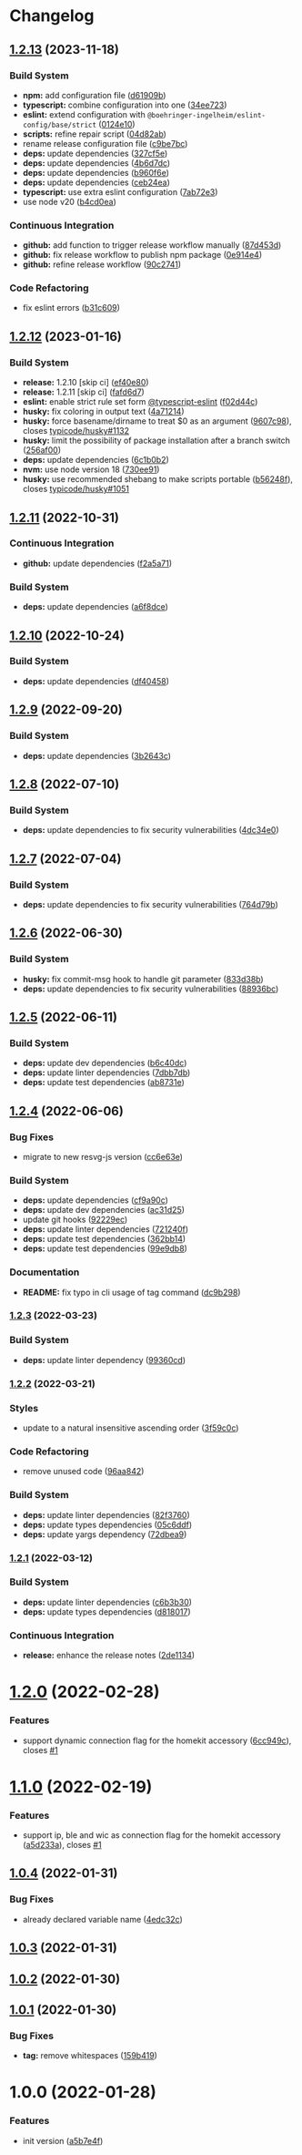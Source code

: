 # Changelog

## [1.2.13](https://github.com/simongolms/homekit-code/compare/v1.2.12...v1.2.13) (2023-11-18)


### Build System

* **npm:** add configuration file ([d61909b](https://github.com/simongolms/homekit-code/commit/d61909b91ca07deb595068ce198d539f7a8fe589))
* **typescript:** combine configuration into one ([34ee723](https://github.com/simongolms/homekit-code/commit/34ee7233cf308acfcba94e43d5aca7406f70768c))
* **eslint:** extend configuration with `@boehringer-ingelheim/eslint-config/base/strict` ([0124e10](https://github.com/simongolms/homekit-code/commit/0124e10d39b405e69c22f7717b68e89b82329687))
* **scripts:** refine repair script ([04d82ab](https://github.com/simongolms/homekit-code/commit/04d82abbd1e8e6f41f91360755cb5a9029d37d29))
* rename release configuration file ([c9be7bc](https://github.com/simongolms/homekit-code/commit/c9be7bc24679ebd404633486cbd618c941579558))
* **deps:** update dependencies ([327cf5e](https://github.com/simongolms/homekit-code/commit/327cf5e2751cb8b6c6205bd6211d1b425c808cba))
* **deps:** update dependencies ([4b6d7dc](https://github.com/simongolms/homekit-code/commit/4b6d7dc5e59aa6b8d69e82b34e1ab00f3e53cd83))
* **deps:** update dependencies ([b960f6e](https://github.com/simongolms/homekit-code/commit/b960f6e83e6e0c837f56d56fbfea8dcce3ac8e4f))
* **deps:** update dependencies ([ceb24ea](https://github.com/simongolms/homekit-code/commit/ceb24ea06d30e21797a5fb1aa8089377c2f99af5))
* **typescript:** use extra eslint configuration ([7ab72e3](https://github.com/simongolms/homekit-code/commit/7ab72e333803613554f80d2e4673f3eddcd9e5d9))
* use node v20 ([b4cd0ea](https://github.com/simongolms/homekit-code/commit/b4cd0ea42ea34724973353c958a86a33e6c65e53))


### Continuous Integration

* **github:** add function to trigger release workflow manually ([87d453d](https://github.com/simongolms/homekit-code/commit/87d453d7abd940740f8c6f7cc60ba74908c57486))
* **github:** fix release workflow to publish npm package ([0e914e4](https://github.com/simongolms/homekit-code/commit/0e914e4120e6e245ceb5b7fcea4c21d537e8e82e))
* **github:** refine release workflow ([90c2741](https://github.com/simongolms/homekit-code/commit/90c2741e5592578228a4e404c30ad8f827bf7fcb))


### Code Refactoring

* fix eslint errors ([b31c609](https://github.com/simongolms/homekit-code/commit/b31c60943ce50b0ee72ee078b587758a4848dfd2))

## [1.2.12](https://github.com/simongolms/homekit-code/compare/v1.2.11...v1.2.12) (2023-01-16)


### Build System

* **release:** 1.2.10 [skip ci] ([ef40e80](https://github.com/simongolms/homekit-code/commit/ef40e808065c3e4ec07266a3056581ff4f1b37be))
* **release:** 1.2.11 [skip ci] ([fafd6d7](https://github.com/simongolms/homekit-code/commit/fafd6d769dc16da2b2fb1010c7f00a17c7cec54a))
* **eslint:** enable strict rule set form [@typescript-eslint](https://github.com/typescript-eslint) ([f02d44c](https://github.com/simongolms/homekit-code/commit/f02d44c4635f8496229150a5bb15299dfff3e7bb))
* **husky:** fix coloring in output text ([4a71214](https://github.com/simongolms/homekit-code/commit/4a7121422dc9b51dd8fc5e4831c44ea933eb538a))
* **husky:** force basename/dirname to treat $0 as an argument ([9607c98](https://github.com/simongolms/homekit-code/commit/9607c988bc2bcc07e80417b3718ddf6c9084974e)), closes [typicode/husky#1132](https://github.com/typicode/husky/issues/1132)
* **husky:** limit the possibility of package installation after a branch switch ([256af00](https://github.com/simongolms/homekit-code/commit/256af007b110014da652af701a632c720fae9b51))
* **deps:** update dependencies ([6c1b0b2](https://github.com/simongolms/homekit-code/commit/6c1b0b2a94a01a3ecef3387323b9ee6615592da6))
* **nvm:** use node version 18 ([730ee91](https://github.com/simongolms/homekit-code/commit/730ee9105366dd178e465077c400d71d5d6f5726))
* **husky:** use recommended shebang to make scripts portable ([b56248f](https://github.com/simongolms/homekit-code/commit/b56248fa00a64f2373b1ae0d61abd565a0bcf5a7)), closes [typicode/husky#1051](https://github.com/typicode/husky/issues/1051)

## [1.2.11](https://github.com/simongolms/homekit-code/compare/v1.2.10...v1.2.11) (2022-10-31)


### Continuous Integration

* **github:** update dependencies ([f2a5a71](https://github.com/simongolms/homekit-code/commit/f2a5a71999cd373c0b623ac6078ea040f5f09a3b))


### Build System

* **deps:** update dependencies ([a6f8dce](https://github.com/simongolms/homekit-code/commit/a6f8dce86d3bb990ff5caa1a489a2a0c0d7c3bb5))

## [1.2.10](https://github.com/simongolms/homekit-code/compare/v1.2.9...v1.2.10) (2022-10-24)


### Build System

* **deps:** update dependencies ([df40458](https://github.com/simongolms/homekit-code/commit/df4045847a48d20c8bc11d83536933ce3cddc9a9))

## [1.2.9](https://github.com/simongolms/homekit-code/compare/v1.2.8...v1.2.9) (2022-09-20)


### Build System

* **deps:** update dependencies ([3b2643c](https://github.com/simongolms/homekit-code/commit/3b2643c12abc74f0d355bac049bd9f4e4fae336c))

## [1.2.8](https://github.com/simongolms/homekit-code/compare/v1.2.7...v1.2.8) (2022-07-10)


### Build System

* **deps:** update dependencies to fix security vulnerabilities ([4dc34e0](https://github.com/simongolms/homekit-code/commit/4dc34e0238f1a6cb5b3d97e813a97b7549ad8360))

## [1.2.7](https://github.com/simongolms/homekit-code/compare/v1.2.6...v1.2.7) (2022-07-04)


### Build System

* **deps:** update dependencies to fix security vulnerabilities ([764d79b](https://github.com/simongolms/homekit-code/commit/764d79bc6061ce56e4a7d27a33553b2893ebec2e))

## [1.2.6](https://github.com/simongolms/homekit-code/compare/v1.2.5...v1.2.6) (2022-06-30)


### Build System

* **husky:** fix commit-msg hook to handle git parameter ([833d38b](https://github.com/simongolms/homekit-code/commit/833d38b2bbf0d0ade6c615115f90345e0a40e742))
* **deps:** update dependencies to fix security vulnerabilities ([88936bc](https://github.com/simongolms/homekit-code/commit/88936bceb7e2941e762957a01ab1594f55f9de0e))

## [1.2.5](https://github.com/simongolms/homekit-code/compare/v1.2.4...v1.2.5) (2022-06-11)


### Build System

* **deps:** update dev dependencies ([b6c40dc](https://github.com/simongolms/homekit-code/commit/b6c40dcb6b6f06ae3d041dd6d359e89df9937757))
* **deps:** update linter dependencies ([7dbb7db](https://github.com/simongolms/homekit-code/commit/7dbb7db5256dc19390f089bec1817a51cc954873))
* **deps:** update test dependencies ([ab8731e](https://github.com/simongolms/homekit-code/commit/ab8731e0563288b36072192929af9bce2fd1201f))

## [1.2.4](https://github.com/simongolms/homekit-code/compare/v1.2.3...v1.2.4) (2022-06-06)


### Bug Fixes

* migrate to new resvg-js version ([cc6e63e](https://github.com/simongolms/homekit-code/commit/cc6e63ebca86b286cc771b35796127caf614a53f))


### Build System

* **deps:** update dependencies ([cf9a90c](https://github.com/simongolms/homekit-code/commit/cf9a90c945f1c7d9b6711e954ac7e50102a03d36))
* **deps:** update dev dependencies ([ac31d25](https://github.com/simongolms/homekit-code/commit/ac31d2557773ac0bb35ebabc24fed4b50014b2b7))
* update git hooks ([92229ec](https://github.com/simongolms/homekit-code/commit/92229ec79c5b8d267c9ecf831257f202017b394e))
* **deps:** update linter dependencies ([721240f](https://github.com/simongolms/homekit-code/commit/721240f70f3b77836704c7711107c7e044b7c528))
* **deps:** update test dependencies ([362bb14](https://github.com/simongolms/homekit-code/commit/362bb14b4335c0c8c2ea249ddff391502d303bbe))
* **deps:** update test dependencies ([99e9db8](https://github.com/simongolms/homekit-code/commit/99e9db838ca9fefd03a3da00252557d235456f89))


### Documentation

* **README:** fix typo in cli usage of tag command ([dc9b298](https://github.com/simongolms/homekit-code/commit/dc9b29861f58fe44a54fd201c80040b98c819a28))

### [1.2.3](https://github.com/simongolms/homekit-code/compare/v1.2.2...v1.2.3) (2022-03-23)


### Build System

* **deps:** update linter dependency ([99360cd](https://github.com/simongolms/homekit-code/commit/99360cdf8b1d82af37e3d9058570db13a8b1a5d4))

### [1.2.2](https://github.com/simongolms/homekit-code/compare/v1.2.1...v1.2.2) (2022-03-21)


### Styles

* update to a natural insensitive ascending order ([3f59c0c](https://github.com/simongolms/homekit-code/commit/3f59c0c46228102bc14a6896f7a75751d0a4486b))


### Code Refactoring

* remove unused code ([96aa842](https://github.com/simongolms/homekit-code/commit/96aa842f715945ea52386ac7c8628135b2e20348))


### Build System

* **deps:** update linter dependencies ([82f3760](https://github.com/simongolms/homekit-code/commit/82f3760653e001a7d754743f65449801143f7f3c))
* **deps:** update types dependencies ([05c6ddf](https://github.com/simongolms/homekit-code/commit/05c6ddfee4fe817522d98fec3c2109b15168c70c))
* **deps:** update yargs dependency ([72dbea9](https://github.com/simongolms/homekit-code/commit/72dbea983b4fab3fce93bdca87a779bc17b154c8))

### [1.2.1](https://github.com/simongolms/homekit-code/compare/v1.2.0...v1.2.1) (2022-03-12)


### Build System

* **deps:** update linter dependencies ([c6b3b30](https://github.com/simongolms/homekit-code/commit/c6b3b30668d2b5ecffe8d4b47dcd56a2f847b9a2))
* **deps:** update types dependencies ([d818017](https://github.com/simongolms/homekit-code/commit/d818017429e0de2c608b10c89ef406cde6c07e7a))


### Continuous Integration

* **release:** enhance the release notes ([2de1134](https://github.com/simongolms/homekit-code/commit/2de11344f5ebda8248366b4bd04076335a6cab8d))

# [1.2.0](https://github.com/simongolms/homekit-code/compare/v1.1.0...v1.2.0) (2022-02-28)


### Features

* support dynamic connection flag for the homekit accessory ([6cc949c](https://github.com/simongolms/homekit-code/commit/6cc949ce1f605ea796dda7e8e0623b7ae49e5ddc)), closes [#1](https://github.com/simongolms/homekit-code/issues/1)

# [1.1.0](https://github.com/simongolms/homekit-code/compare/v1.0.4...v1.1.0) (2022-02-19)


### Features

* support ip, ble and wic as connection flag for the homekit accessory ([a5d233a](https://github.com/simongolms/homekit-code/commit/a5d233a942556c8518bd201ee31563f5f17c6e77)), closes [#1](https://github.com/simongolms/homekit-code/issues/1)

## [1.0.4](https://github.com/simongolms/homekit-code/compare/v1.0.3...v1.0.4) (2022-01-31)


### Bug Fixes

* already declared variable name ([4edc32c](https://github.com/simongolms/homekit-code/commit/4edc32c96f20dbd7220f766f9243c762232eebb5))

## [1.0.3](https://github.com/simongolms/homekit-code/compare/v1.0.2...v1.0.3) (2022-01-31)

## [1.0.2](https://github.com/simongolms/homekit-code/compare/v1.0.1...v1.0.2) (2022-01-30)

## [1.0.1](https://github.com/simongolms/homekit-code/compare/v1.0.0...v1.0.1) (2022-01-30)


### Bug Fixes

* **tag:** remove whitespaces ([159b419](https://github.com/simongolms/homekit-code/commit/159b419ea60e6b325217a74786d9236189831df7))

# 1.0.0 (2022-01-28)


### Features

* init version ([a5b7e4f](https://github.com/simongolms/homekit-code/commit/a5b7e4f8be13018a1349f34913ea072096f37961))
